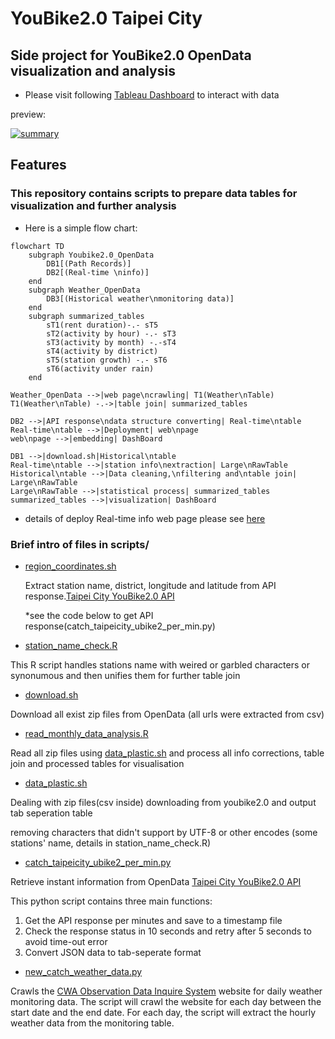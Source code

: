 # YouBike2.0 Taipei City
## Side project for YouBike2.0 OpenData visualization and analysis
* Please visit following [Tableau Dashboard](https://ccl-chun.github.io/ubike2_taipei_city/TableauDashBoard.html) to interact with data

preview: 
<div class='tableauPlaceholder' id='viz1696215184214' style='position: relative'><noscript><a href='#'><img alt='summary ' src='https:&#47;&#47;public.tableau.com&#47;static&#47;images&#47;Yo&#47;Youbike2_0tracing&#47;summary&#47;1_rss.png' style='border: none' /></a></noscript><object class='tableauViz'  style='display:none;'><param name='host_url' value='https%3A%2F%2Fpublic.tableau.com%2F' /> <param name='embed_code_version' value='3' /> <param name='site_root' value='' /><param name='name' value='Youbike2_0tracing&#47;summary' /><param name='tabs' value='no' /><param name='toolbar' value='yes' /><param name='static_image' value='https:&#47;&#47;public.tableau.com&#47;static&#47;images&#47;Yo&#47;Youbike2_0tracing&#47;summary&#47;1.png' /> <param name='animate_transition' value='yes' /><param name='display_static_image' value='yes' /><param name='display_spinner' value='yes' /><param name='display_overlay' value='yes' /><param name='display_count' value='yes' /><param name='language' value='zh-TW' /></object></div>

## Features
### This repository contains scripts to prepare data tables for visualization and further analysis
* Here is a simple flow chart:
```mermaid
flowchart TD
    subgraph Youbike2.0_OpenData
        DB1[(Path Records)]
        DB2[(Real-time \ninfo)]
    end
    subgraph Weather_OpenData
        DB3[(Historical weather\nmonitoring data)]
    end
    subgraph summarized_tables
        sT1(rent duration)-.- sT5
        sT2(activity by hour) -.- sT3
        sT3(activity by month) -.-sT4
        sT4(activity by district) 
        sT5(station growth) -.- sT6
        sT6(activity under rain)
    end

Weather_OpenData -->|web page\ncrawling| T1(Weather\nTable)
T1(Weather\nTable) -.->|table join| summarized_tables

DB2 -->|API response\ndata structure converting| Real-time\ntable
Real-time\ntable -->|Deployment| web\npage
web\npage -->|embedding| DashBoard

DB1 -->|download.sh|Historical\ntable
Real-time\ntable -->|station info\nextraction| Large\nRawTable
Historical\ntable -->|Data cleaning,\nfiltering and\ntable join| Large\nRawTable
Large\nRawTable -->|statistical process| summarized_tables
summarized_tables -->|visualization| DashBoard
```
* details of deploy Real-time info web page please see [here](https://github.com/CCL-Chun/ubike2.0_api_catch)

### Brief intro of files in scripts/
* [region_coordinates.sh](https://github.com/CCL-Chun/ubike2_taipei_city/blob/main/scripts/region_coordinates.sh)

  Extract station name, district, longitude and latitude from API response.[Taipei City YouBike2.0 API](https://tcgbusfs.blob.core.windows.net/dotapp/youbike/v2/youbike_immediate.json)

  *see the code below to get API response(catch_taipeicity_ubike2_per_min.py)

* [station_name_check.R](https://github.com/CCL-Chun/ubike2_taipei_city/blob/main/scripts/station_name_check.R)

This R script handles stations name with weired or garbled characters or synonumous and then unifies them for further table join

* [download.sh](https://github.com/CCL-Chun/ubike2_taipei_city/blob/main/scripts/download.sh)

Download all exist zip files from OpenData (all urls were extracted from csv)

* [read_monthly_data_analysis.R](https://github.com/CCL-Chun/ubike2_taipei_city/blob/main/scripts/read_monthly_data_analysis.R)

Read all zip files using [data_plastic.sh](https://github.com/CCL-Chun/ubike2_taipei_city/blob/main/scripts/data_plastic.sh) and process all info corrections, table join and processed tables for visualisation

* [data_plastic.sh](https://github.com/CCL-Chun/ubike2_taipei_city/blob/main/scripts/data_plastic.sh)

Dealing with zip files(csv inside) downloading from youbike2.0 and output tab seperation table

removing characters that didn't support by UTF-8 or other encodes (some stations' name, details in station_name_check.R)

* [catch_taipeicity_ubike2_per_min.py](https://github.com/CCL-Chun/ubike2_taipei_city/blob/main/scripts/catch_taipeicity_ubike2_per_min.py)

Retrieve instant information from OpenData [Taipei City YouBike2.0 API](https://tcgbusfs.blob.core.windows.net/dotapp/youbike/v2/youbike_immediate.json)

This python script contains three main functions: 
1) Get the API response per minutes and save to a timestamp file
2) Check the response status in 10 seconds and retry after 5 seconds to avoid time-out error
3) Convert JSON data to tab-seperate format 

* [new_catch_weather_data.py](https://github.com/CCL-Chun/ubike2_taipei_city/blob/main/scripts/new_catch_weather_data.py)

Crawls the [CWA Observation Data Inquire System](https://e-service.cwb.gov.tw/HistoryDataQuery/) website for daily weather monitoring data. The script will crawl the website for each day between the start date and the end date. For each day, the script will extract the hourly weather data from the monitoring table.



